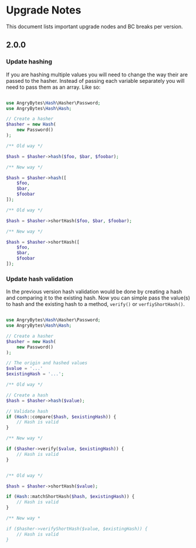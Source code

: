# Upgrade Notes

This document lists important upgrade nodes and BC breaks per version.

## 2.0.0

### Update hashing

If you are hashing multiple values you will need to change the way their are passed to the hasher. Instead of passing
each variable separately you will need to pass them as an array. Like so:

```php

use AngryBytes\Hash\Hasher\Password;
use AngryBytes\Hash\Hash;

// Create a hasher
$hasher = new Hash(
    new Password()
);

/** Old way */

$hash = $hasher->hash($foo, $bar, $foobar);

/** New way */

$hash = $hasher->hash([
    $foo,
    $bar,
    $foobar
]);

/** Old way */

$hash = $hasher->shortHash($foo, $bar, $foobar);

/** New way */

$hash = $hasher->shortHash([
    $foo,
    $bar,
    $foobar
]);

```

### Update hash validation

In the previous version hash validation would be done by creating a hash and comparing it to the existing hash.
Now you can simple pass the value(s) to hash and the existing hash to a method, `verify()` or `verfiyShortHash()`.

```php

use AngryBytes\Hash\Hasher\Password;
use AngryBytes\Hash\Hash;

// Create a hasher
$hasher = new Hash(
    new Password()
);

// The origin and hashed values
$value = '...'
$existingHash = '...';

/** Old way */

// Create a hash
$hash = $hasher->hash($value);

// Validate hash
if (Hash::compare($hash, $existingHash)) {
    // Hash is valid
}

/** New way */

if ($hasher->verify($value, $existingHash)) {
    // Hash is valid
}


/** Old way */

$hash = $hasher->shortHash($value);

if (Hash::matchShortHash($hash, $existingHash)) {
    // Hash is valid
}

/** New way *

if ($hasher->verifyShortHash($value, $existingHash)) {
    // Hash is valid
}

```
